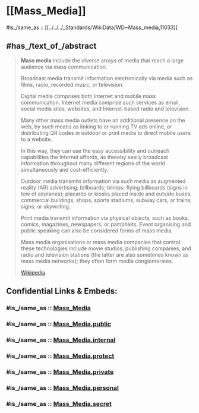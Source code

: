 ﻿---
aliases:
- "Mass media"
- Media
Commons_category: "Mass media"
Dewey_Decimal_Classification: 302.23
different_from: '[[_Standards/WikiData/WD~news_media,1193236]]'
equivalent_class:
- "http://id.cabi.org/cabt/70614"
- "http://www.eionet.europa.eu/gemet/concept/5079"
field_of_work:
- '[[_Standards/WikiData/WD~communication,11024]]'
- '[[_Standards/WikiData/WD~journalism,11030]]'
- '[[_Standards/WikiData/WD~information,11028]]'
has_characteristic: '[[_Standards/WikiData/WD~media_museum,131745961]]'
has_id_wikidata: Q11033
history_of_topic: '[[_Standards/WikiData/WD~media_history,50636]]'
image: "http://commons.wikimedia.org/wiki/Special:FilePath/Diarioeluniverso.JPG"
industry: '[[_Standards/WikiData/WD~media_industry,56611639]]'
instance_of:
- '[[_Standards/WikiData/WD~industry,268592]]'
- '[[_Standards/WikiData/WD~field_of_study,1047113]]'
- '[[_Standards/WikiData/WD~academic_discipline,11862829]]'
IPTC_NewsCode: mediatopic/20000045
MeSH_tree_code: L01.462.500.590
OmegaWiki_Defined_Meaning: 2282
opposite_of:
- '[[_Standards/WikiData/WD~Q2259668,2259668]]'
- '[[_Standards/WikiData/WD~personal_media,15886192]]'
part_of: '[[_Standards/WikiData/WD~social_communication,853710]]'
practiced_by: '[[_Standards/WikiData/WD~media_profession,58635633]]'
product_material_or_service_produced_or_provided: '[[_Standards/WikiData/WD~information,11028]]'
studied_in:
- '[[_Standards/WikiData/WD~media_studies,165650]]'
- '[[_Standards/WikiData/WD~media_sociology,727825]]'
- '[[_Standards/WikiData/WD~communication_studies,11680831]]'
- '[[_Standards/WikiData/WD~interaction_science,97008347]]'
- '[[_Standards/WikiData/WD~media_history,50636]]'
subclass_of:
- '[[_Standards/WikiData/WD~information_system,121182]]'
- '[[_Standards/WikiData/WD~media,340169]]'
topic_s_main_category: '[[_Standards/WikiData/WD~Q18214090,18214090]]'
uses:
- '[[_Standards/WikiData/WD~media,340169]]'
- '[[_Standards/WikiData/WD~communication,11024]]'
U_S_National_Archives_Identifier: 10638171
---

# [[Mass_Media]]

#is_/same_as :: [[../../../_Standards/WikiData/WD~Mass_media,11033]]

## #has_/text_of_/abstract 

> **Mass media** include the diverse arrays of media that reach a large audience via mass communication.
>
> Broadcast media transmit information electronically via media 
> such as films, radio, recorded music, or television. 
> 
> Digital media comprises both Internet and mobile mass communication. 
> Internet media comprise such services as email, social media sites, websites, 
> and Internet-based radio and television. 
> 
> Many other mass media outlets have an additional presence on the web, 
> by such means as linking to or running TV ads online, 
> or distributing QR codes in outdoor or print media to direct mobile users to a website. 
> 
> In this way, they can use the easy accessibility and outreach capabilities the Internet affords, 
> as thereby easily broadcast information throughout many different regions of the world 
> simultaneously and cost-efficiently. 
> 
> Outdoor media transmits information via such media as augmented reality (AR) advertising; 
> billboards; blimps; flying billboards (signs in tow of airplanes); 
> placards or kiosks placed inside and outside buses, commercial buildings, shops, 
> sports stadiums, subway cars, or trains; signs; or skywriting. 
> 
> Print media transmit information via physical objects, 
> such as books, comics, magazines, newspapers, or pamphlets. 
> Event organising and public speaking can also be considered forms of mass media.
>
> Mass media organisations or mass media companies that control these technologies 
> include movie studios, publishing companies, and radio and television stations 
> (the latter are also sometimes known as mass media networks); they often form media conglomerates.
>
> [Wikipedia](https://en.wikipedia.org/wiki/Mass%20media)






## Confidential Links & Embeds: 

### #is_/same_as :: [Mass_Media](/_Standards/Society/Communication/Media/Mass_Media.md) 

### #is_/same_as :: [Mass_Media.public](/_public/Society/Communication/Media/Mass_Media.public.md) 

### #is_/same_as :: [Mass_Media.internal](/_internal/Society/Communication/Media/Mass_Media.internal.md) 

### #is_/same_as :: [Mass_Media.protect](/_protect/Society/Communication/Media/Mass_Media.protect.md) 

### #is_/same_as :: [Mass_Media.private](/_private/Society/Communication/Media/Mass_Media.private.md) 

### #is_/same_as :: [Mass_Media.personal](/_personal/Society/Communication/Media/Mass_Media.personal.md) 

### #is_/same_as :: [Mass_Media.secret](/_secret/Society/Communication/Media/Mass_Media.secret.md)


